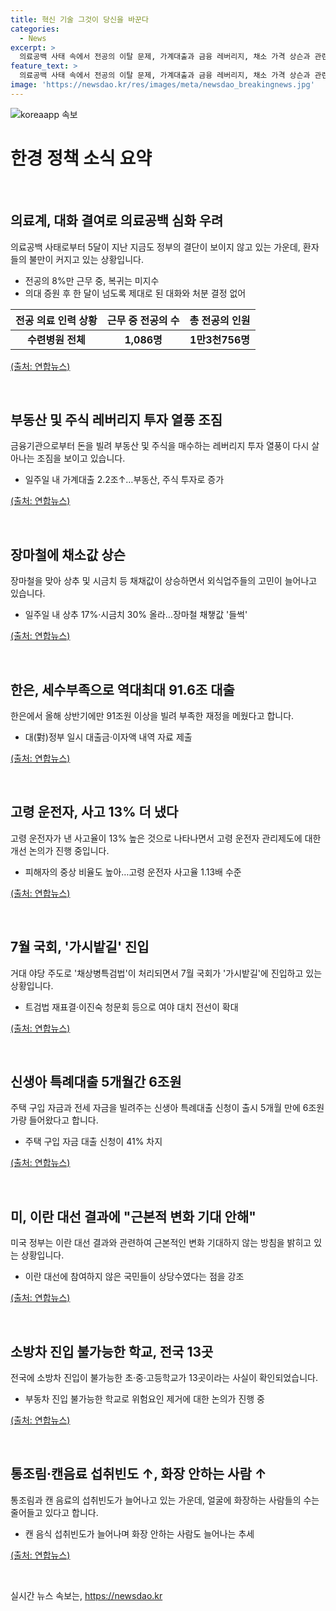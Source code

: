 ```yaml
---
title: 혁신 기술 그것이 당신을 바꾼다
categories:
  - News
excerpt: >
  의료공백 사태 속에서 전공의 이탈 문제, 가계대출과 금융 레버리지, 채소 가격 상슨과 관련된 이슈, 정부의 한은 마통 대출, 고령 운전자의 사고율 증가, 국회의 특검법 처리와 관련된 후폭풍, 신생아특례대출 신청 증가, 이란 대선과 미국의 반응, 안전사고 위험 등의 다양한 사회 이슈가 주목받고 있다. 각종 사회 문제에 대한 관심과 우려가 높아지고 있으며, 이는 사람들의 일상생활 및 사회에 대한 영향을 더 깊이 느끼게 하고 있다.
feature_text: >
  의료공백 사태 속에서 전공의 이탈 문제, 가계대출과 금융 레버리지, 채소 가격 상슨과 관련된 이슈, 정부의 한은 마통 대출, 고령 운전자의 사고율 증가, 국회의 특검법 처리와 관련된 후폭풍, 신생아특례대출 신청 증가, 이란 대선과 미국의 반응, 안전사고 위험 등의 다양한 사회 이슈가 주목받고 있다. 각종 사회 문제에 대한 관심과 우려가 높아지고 있으며, 이는 사람들의 일상생활 및 사회에 대한 영향을 더 깊이 느끼게 하고 있다.
image: 'https://newsdao.kr/res/images/meta/newsdao_breakingnews.jpg'
---
```


<p><img src="https://newsdao.kr/res/images/meta/newsdao_breakingnews.jpg" alt="koreaapp 속보" /></p>

<h1 data-ke-size="size26"><b>한경 정책 소식 요약</b></h1>

<p data-ke-size="size16">&nbsp;</p>

<h2><b>의료계, 대화 결여로 의료공백 심화 우려</b></h2>

<p data-ke-size="size16">의료공백 사태로부터 5달이 지난 지금도 정부의 결단이 보이지 않고 있는 가운데, 환자들의 불만이 커지고 있는 상황입니다.</p>

<ul>
<li>전공의 8%만 근무 중, 복귀는 미지수</li>
<li>의대 증원 후 한 달이 넘도록 제대로 된 대화와 처분 결정 없어</li>
</ul>

<table>
<thead>
<tr>
<th><b>전공 의료 인력 상황</b></th>
<th><b>근무 중 전공의 수</b></th>
<th><b>총 전공의 인원</b></th>
</tr>
</thead>
<tbody>
<tr>
<td style="text-align: center; height: 17px;"><b>수련병원 전체</b></td>
<td style="text-align: center; height: 17px;"><b>1,086명</b></td>
<td style="text-align: center; height: 17px;"><b>1만3천756명</b></td>
</tr>
</tbody>
</table>

<p><a href="https://www.yna.co.kr/view/AKR20240705138200530">(출처: 연합뉴스)</a></p>

<p data-ke-size="size16">&nbsp;</p>

<h2><b>부동산 및 주식 레버리지 투자 열풍 조짐</b></h2>

<p data-ke-size="size16">금융기관으로부터 돈을 빌려 부동산 및 주식을 매수하는 레버리지 투자 열풍이 다시 살아나는 조짐을 보이고 있습니다.</p>

<ul>
<li>일주일 내 가계대출 2.2조↑…부동산, 주식 투자로 증가</li>
</ul>

<p><a href="https://www.yna.co.kr/view/AKR20240706043000002">(출처: 연합뉴스)</a></p>

<p data-ke-size="size16">&nbsp;</p>

<h2><b>장마철에 채소값 상슨</b></h2>

<p data-ke-size="size16">장마철을 맞아 상추 및 시금치 등 채채값이 상승하면서 외식업주들의 고민이 늘어나고 있습니다.</p>

<ul>
<li>일주일 내 상추 17%·시금치 30% 올라…장마철 채챟값 '들썩'</li>
</ul>

<p><a href="https://www.yna.co.kr/view/AKR20240705125400030">(출처: 연합뉴스)</a></p>

<p data-ke-size="size16">&nbsp;</p>

<h2><b>한은, 세수부족으로 역대최대 91.6조 대출</b></h2>

<p data-ke-size="size16">한은에서 올해 상반기에만 91조원 이상을 빌려 부족한 재정을 메웠다고 합니다.</p>

<ul>
<li>대(對)정부 일시 대출금·이자액 내역 자료 제출</li>
</ul>

<p><a href="https://www.yna.co.kr/view/AKR20240706043600002">(출처: 연합뉴스)</a></p>

<p data-ke-size="size16">&nbsp;</p>

<h2><b>고령 운전자, 사고 13% 더 냈다</b></h2>

<p data-ke-size="size16">고령 운전자가 낸 사고율이 13% 높은 것으로 나타나면서 고령 운전자 관리제도에 대한 개선 논의가 진행 중입니다.</p>

<ul>
<li>피해자의 중상 비율도 높아…고령 운전자 사고율 1.13배 수준</li>
</ul>

<p><a href="https://www.yna.co.kr/view/AKR20240706034400002">(출처: 연합뉴스)</a></p>

<p data-ke-size="size16">&nbsp;</p>

<h2><b>7월 국회, '가시밭길' 진입</b></h2>

<p data-ke-size="size16">거대 야당 주도로 '채상병특검법'이 처리되면서 7월 국회가 '가시밭길'에 진입하고 있는 상황입니다.</p>

<ul>
<li>트검법 재표결·이진숙 청문회 등으로 여야 대치 전선이 확대</li>
</ul>

<p><a href="https://www.yna.co.kr/view/AKR20240706039000001">(출처: 연합뉴스)</a></p>

<p data-ke-size="size16">&nbsp;</p>

<h2><b>신생아 특례대출 5개월간 6조원</b></h2>

<p data-ke-size="size16">주택 구입 자금과 전세 자금을 빌려주는 신생아 특례대출 신청이 출시 5개월 만에 6조원가량 들어왔다고 합니다.</p>

<ul>
<li>주택 구입 자금 대출 신청이 41% 차지</li>
</ul>

<p><a href="https://www.yna.co.kr/view/AKR20240706030800003">(출처: 연합뉴스)</a></p>

<p data-ke-size="size16">&nbsp;</p>

<h2><b>미, 이란 대선 결과에 "근본적 변화 기대 안해"</b></h2>

<p data-ke-size="size16">미국 정부는 이란 대선 결과와 관련하여 근본적인 변화 기대하지 않는 방침을 밝히고 있는 상황입니다.</p>

<ul>
<li>이란 대선에 참여하지 않은 국민들이 상당수였다는 점을 강조</li>
</ul>

<p><a href="https://www.yna.co.kr/view/AKR20240707001000071">(출처: 연합뉴스)</a></p>

<p data-ke-size="size16">&nbsp;</p>

<h2><b>소방차 진입 불가능한 학교, 전국 13곳</b></h2>

<p data-ke-size="size16">전국에 소방차 진입이 불가능한 초·중·고등학교가 13곳이라는 사실이 확인되었습니다.</p>

<ul>
<li>부동차 진입 불가능한 학교로 위험요인 제거에 대한 논의가 진행 중</li>
</ul>

<p><a href="https://www.yna.co.kr/view/AKR20240705117100004">(출처: 연합뉴스)</a></p>

<p data-ke-size="size16">&nbsp;</p>

<h2><b>통조림·캔음료 섭취빈도 ↑, 화장 안하는 사람 ↑</b></h2>

<p data-ke-size="size16">통조림과 캔 음료의 섭취빈도가 늘어나고 있는 가운데, 얼굴에 화장하는 사람들의 수는 줄어들고 있다고 합니다.</p>

<ul>
<li>캔 음식 섭취빈도가 늘어나며 화장 안하는 사람도 늘어나는 추세</li>
</ul>

<p><a href="https://www.yna.co.kr/view/AKR20240705100400530">(출처: 연합뉴스)</a></p>

<p data-ke-size="size16">&nbsp;</p>
실시간 뉴스 속보는, <a href="https://newsdao.kr" rel="dofollow">https://newsdao.kr</a>


